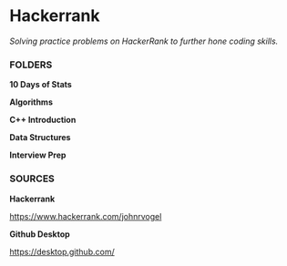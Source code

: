 # Hackerrank

*Solving practice problems on HackerRank to further hone coding skills.*

### FOLDERS

**10 Days of Stats**

**Algorithms**

**C++ Introduction**

**Data Structures**

**Interview Prep**


### SOURCES

**Hackerrank**

https://www.hackerrank.com/johnrvogel

**Github Desktop**

https://desktop.github.com/

